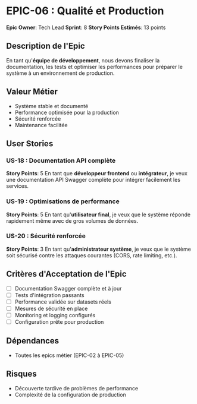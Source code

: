# EPIC-06 : Qualité et Production

**Epic Owner**: Tech Lead
**Sprint**: 8
**Story Points Estimés**: 13 points

## Description de l'Epic

En tant qu'**équipe de développement**, nous devons finaliser la documentation, les tests et optimiser les performances pour préparer le système à un environnement de production.

## Valeur Métier

- Système stable et documenté
- Performance optimisée pour la production
- Sécurité renforcée
- Maintenance facilitée

## User Stories

### US-18 : Documentation API complète
**Story Points**: 5
En tant que **développeur frontend** ou **intégrateur**, je veux une documentation API Swagger complète pour intégrer facilement les services.

### US-19 : Optimisations de performance
**Story Points**: 5
En tant qu'**utilisateur final**, je veux que le système réponde rapidement même avec de gros volumes de données.

### US-20 : Sécurité renforcée
**Story Points**: 3
En tant qu'**administrateur système**, je veux que le système soit sécurisé contre les attaques courantes (CORS, rate limiting, etc.).

## Critères d'Acceptation de l'Epic

- [ ] Documentation Swagger complète et à jour
- [ ] Tests d'intégration passants
- [ ] Performance validée sur datasets réels
- [ ] Mesures de sécurité en place
- [ ] Monitoring et logging configurés
- [ ] Configuration prête pour production

## Dépendances

- Toutes les epics métier (EPIC-02 à EPIC-05)

## Risques

- Découverte tardive de problèmes de performance
- Complexité de la configuration de production